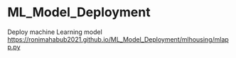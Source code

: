 # ML_Model_Deployment
Deploy machine Learning model
https://ronimahabub2021.github.io/ML_Model_Deployment/mlhousing/mlapp.py
